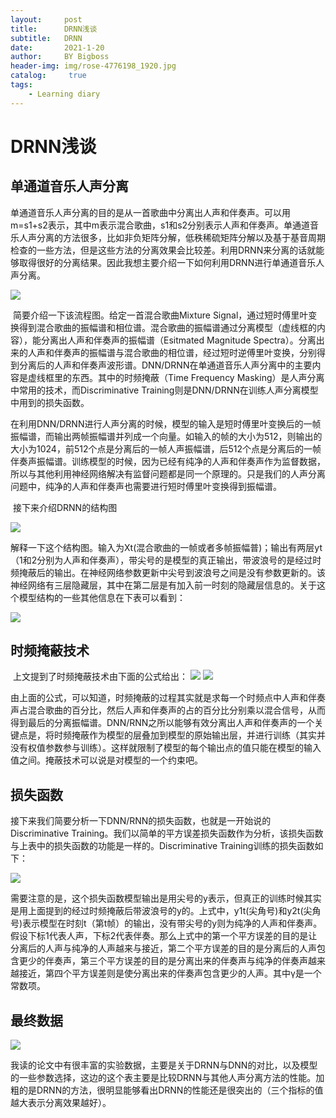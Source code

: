 ```yaml
---
layout:     post
title:      DRNN浅谈
subtitle:   DRNN
date:       2021-1-20
author:     BY Bigboss
header-img: img/rose-4776198_1920.jpg
catalog: 	 true
tags:
    - Learning diary
---
```

# DRNN浅谈

## 单通道音乐人声分离

​	单通道音乐人声分离的目的是从一首歌曲中分离出人声和伴奏声。可以用m=s1+s2表示，其中m表示混合歌曲，s1和s2分别表示人声和伴奏声。单通道音乐人声分离的方法很多，比如非负矩阵分解，低秩稀硫矩阵分解以及基于基音周期检查的一些方法，但是这些方法的分离效果会比较差。利用DRNN来分离的话就能够取得很好的分离结果。因此我想主要介绍一下如何利用DRNN进行单通道音乐人声分离。

![](https://ftp.bmp.ovh/imgs/2021/02/e5595faa58092a8e.jpg)



​	简要介绍一下该流程图。给定一首混合歌曲Mixture Signal，通过短时傅里叶变换得到混合歌曲的振幅谱和相位谱。混合歌曲的振幅谱通过分离模型（虚线框的内容），能分离出人声和伴奏声的振幅谱（Esitmated Magnitude Spectra）。分离出来的人声和伴奏声的振幅谱与混合歌曲的相位谱，经过短时逆傅里叶变换，分别得到分离后的人声和伴奏声波形谱。DNN/DRNN在单通道音乐人声分离中的主要内容是虚线框里的东西。其中的时频掩蔽（Time Frequency Masking）是人声分离中常用的技术，而Discriminative Training则是DNN/DRNN在训练人声分离模型中用到的损失函数。

​	在利用DNN/DRNN进行人声分离的时候，模型的输入是短时傅里叶变换后的一帧振幅谱，而输出两帧振幅谱并列成一个向量。如输入的帧的大小为512，则输出的大小为1024，前512个点是分离后的一帧人声振幅谱，后512个点是分离后的一帧伴奏声振幅谱。训练模型的时候，因为已经有纯净的人声和伴奏声作为监督数据，所以与其他利用神经网络解决有监督问题都是同一个原理的。只是我们的人声分离问题中，纯净的人声和伴奏声也需要进行短时傅里叶变换得到振幅谱。

​	接下来介绍DRNN的结构图

![](https://ftp.bmp.ovh/imgs/2021/02/86156e062c2ed0db.png)



​	解释一下这个结构图。输入为Xt(混合歌曲的一帧或者多帧振幅普)；输出有两层yt（1和2分别为人声和伴奏声），带尖号的是模型的真正输出，带波浪号的是经过时频掩蔽后的输出。在神经网络参数更新中尖号到波浪号之间是没有参数更新的。该神经网络有三层隐藏层，其中在第二层是有加入前一时刻的隐藏层信息的。关于这个模型结构的一些其他信息在下表可以看到：

![](https://ftp.bmp.ovh/imgs/2021/02/9327113603b14bcb.png)

## 时频掩蔽技术

​	上文提到了时频掩蔽技术由下面的公式给出：
![](https://ftp.bmp.ovh/imgs/2021/02/7b40f3adc9203a43.png)
![](https://ftp.bmp.ovh/imgs/2021/02/5057486243995777.png)

由上面的公式，可以知道，时频掩蔽的过程其实就是求每一个时频点中人声和伴奏声占混合歌曲的百分比，然后人声和伴奏声的占的百分比分别乘以混合信号，从而得到最后的分离振幅谱。DNN/RNN之所以能够有效分离出人声和伴奏声的一个关键点是，将时频掩蔽作为模型的层叠加到模型的原始输出层，并进行训练（其实并没有权值参数参与训练）。这样就限制了模型的每个输出点的值只能在模型的输入值之间。掩蔽技术可以说是对模型的一个约束吧。

## 损失函数

接下来我们简要分析一下DNN/RNN的损失函数，也就是一开始说的Discriminative Training。我们以简单的平方误差损失函数作为分析，该损失函数与上表中的损失函数的功能是一样的。Discriminative Training训练的损失函数如下：

![](https://ftp.bmp.ovh/imgs/2021/02/912ccf39984ee339.png)

需要注意的是，这个损失函数模型输出是用尖号的y表示，但真正的训练时候其实是用上面提到的经过时频掩蔽后带波浪号的y的。上式中，y1t(尖角号)和y2t(尖角号)表示模型在时刻t（第t帧）的输出，没有带尖号的y则为纯净的人声和伴奏声。假设下标1代表人声，下标2代表伴奏。那么上式中的第一个平方误差的目的是让分离后的人声与纯净的人声越来与接近，第二个平方误差的目的是分离后的人声包含更少的伴奏声，第三个平方误差的目的是分离出来的伴奏声与纯净的伴奏声越来越接近，第四个平方误差则是使分离出来的伴奏声包含更少的人声。其中γ是一个常数项。

## 最终数据

![](https://ftp.bmp.ovh/imgs/2021/02/e2d2667c5e0657ab.png)

​	我读的论文中有很丰富的实验数据，主要是关于DRNN与DNN的对比，以及模型的一些参数选择，这边的这个表主要是比较DRNN与其他人声分离方法的性能。加粗的是DRNN的方法，很明显能够看出DRNN的性能还是很突出的（三个指标的值越大表示分离效果越好）。

